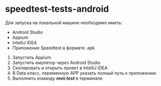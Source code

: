 # speedtest-tests-android

Для запуска на локальной машине необходимо иметь: 
- Android Studio
- Appium
- IntelliJ IDEA
- Приложение Speedtest в формате .apk
1. Запустить Appium
2. Запустить емулятор через Android Studio
3. Скопировать и открыть проект в IntelliJ iDEA
4. В Data класс, переменную APP указать полный путь к приложению
5. Выполнить команду _**mvn test**_ в терминале